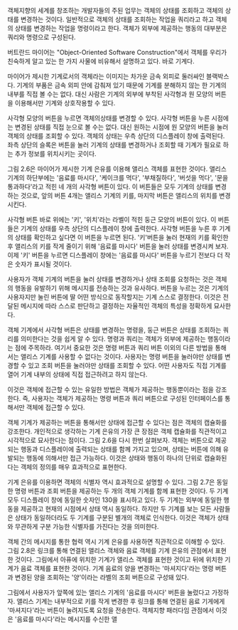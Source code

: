 객체지향의 세계를 창조하는 개발자들의 주된 업무는 객체의 상태를 조회하고 객체의 상태를 변경하는 것이다. 일반적으로 객체의 상태를 조회하는 작업을 쿼리라고 하고 객체의 상태를 변경하는 작업을 명령이라고 한다. 객체가 외부에 제공하는 행동의 대부분은 쿼리와 명령으로 구성된다.

버트란드 마이어는 "Object-Oriented Software Construction"에서 객체를 우리가 친숙하게 알고 있는 한 가지 사물에 비유해서 설명하고 있다. 바로 기계다. 

마이어가 제시한 기계로서의 객체라는 이미지는 차가운 금속 외피로 둘러싸인 블랙박스다. 기계의 부품은 금속 외피 안에 감춰져 있기 때문에 기계를 분해하지 않는 한 기계의 내부를 직접 볼 수는 없다. 대신 사람은 기계의 외부에 부착된 사각형과 원 모양의 버튼을 이용해서만 기계와 상호작용할 수 있다. 

사각형 모양의 버튼을 누르면 객체의상태를 변경할 수 있다. 사각형 버튼을 누른 시점에는 변경된 상태를 직접 눈으로 볼 수는 없다. 대신 원하는 시점에 원 모양의 버튼을 눌러 객체의 상태를 조회할 수 있다. 객체의 상태는 우측 상단의 디스플레이 창에 출력된다. 좌측 상단의 슬록은 버튼을 눌러 기계의 상태를 변경하거나 조회할 때 기계가 필요로 하는 추가 정보를 위치시키는 곳이다.

그림 2.6은 마이어가 제시한 기계 은유를 이용해 앨리스 객체를 표현한 것이다. 앨리스 기계의 하단부에는 '음료를 마시다', '케이크를 먹다', '부채질하다', '버섯을 먹다', '문을 통과하다'라고 적힌 네 개의 사각형 버튼이 있다. 이 버튼들은 모두 기계의 상태를 변경하는 것으로, 앞의 버튼 4개는 앨리스 기계의 키를, 마지막 버튼은 앨리스의 위치를 변경시킨다. 

사각형 버튼 바로 위에는 '키', '위치'라는 라벨이 적힌 둥근 모양의 버튼이 있다. 이 버튼들은 기계의 상태를 우측 상단의 디스플레이 창에 출력한다. 사각형 버튼을 누른 후 기계의 상태를 확인하고 싶다면 이 버튼을 누르면 된다. '키'버튼을 눌러 현재의 키를 확인한 후 앨리스의 키를 작게 줄이기 위해 '음료를 마시다' 버튼을 눌러 상태를 변경시켜 보자. 이제 '키' 버튼을 누르면 디스플레이 창에는 '음료를 마시다' 버튼을 누르기 전보다 더 작은 숫자가 표시될 것이다.

사용자가 객체 기계의 버튼을 눌러 상태를 변경하거나 상태 조회를 요청하는 것은 객체의 행동을 유발하기 위해 메시지를 전송하는 것과 유사하다. 버튼을 누르는 것은 기계의 사용자지만 눌린 버튼에 딸 어떤 방식으로 동작할지는 기계 스스로 결정한다. 이것은 전달된 메시지에 따라 스스로 판단하고 결정하는 자율적인 객체의 특성을 정확하게 묘사한다.

객체 기계에서 사각형 버튼은 상태를 변경하는 명령을, 둥근 버튼은 상태를 조회하는 쿼리를 의미한다는 것을 쉽게 알 수 있다. 명령과 쿼리는 객체가 외부에 제공하는 행동이라는 점에 주목하라. 여기서 중요한 것은 명령 버튼과 쿼리 버튼 이외의 다른 방법을 통해서는 앨리스 기계를 사용할 수 없다는 것이다. 사용자는 명령 버튼을 눌러야만 상태를 변경할 수 있고 조회 버튼을 눌러야만 상태를 조회할 수 있다. 어떤 사용자도 직접 기계를 열어 기계 내부의 상태에 직접 접근하려고 하지 않는다.

이것은 객체에 접근할 수 있는 유일한 방법은 객체가 제공하는 행동뿐이라는 점을 강조한다. 즉, 사용자는 객체가 제공하는 명령 버튼과 쿼리 버튼으로 구성된 인터페이스를 통해서만 객체에 접근할 수 있다.

객체 기계가 제공하는 버튼을 통해서만 상태에 접근할 수 있다는 점은 객체의 캡슐화를 강조한다. 개인적으로 생각하는 기계 은유의 가장 큰 장점은 객체 캡슐화를 직관적이고 시각적으로 묘사한다는 점이다. 그림 2.6을 다시 한번 살펴보자. 객체는 버튼으로 제공되는 행동과 디스플레이에 출력되는 상태를 함께 가지고 있으며, 상태는 버튼에 의해 유발되는 행동에 의해서만 접근 가능하다. 이것은 상태와 행동이 하나의 단위로 캡슐화된다는 객체의 정의를 매우 효과적으로 표현한다.

기계 은유를 이용하면 객체의 식별자 역시 효과적으로 설명할 수 있다. 그림 2.7은 동일한 명령 버튼과 조회 버튼을 제공하는 두 개의 객체 기계를 함께 표현한 것이다. 두 기계 모두 디스플레이 창에 동일한 숫자인 130을 표시하고 있다. 두 기계는 외부에 동일한 행동을 제공하고 현재의 시점에서 상태 역시 동일하다. 하지만 두 기계를 보는 모든 사람들은 상태가 동일하더라도 두 기계를 구분된 별개의 객체로 인식한다. 이것은 객체가 상태와 무관하게 구분 가능한 식별자를 가진다는 것을 의미한다.

객체 간의 메시지를 통한 협력 역시 기계 은유를 사용하면 직관적으로 이해할 수 있다. 그림 2.8은 링크를 통해 연결된 앨리스 객체와 음료 객체를 기계 은유의 관점에서 표현한 것이다. 그림에서 아퓨에 위치한 기계가 앨리스 객체를 표현한 것이고 뒤에 위치한 기계가 음료 객체를 표현한 것이다. 기계 음료의 양을 변경하는 '마셔지다'라는 명령 버튼과 변경된 양을 조회하는 '양'이라는 라벨의 조회 버튼으로 구성돼 있다.

그림에서 사용자가 앞쪽에 있는 앨리스 기계의 '음료를 마시다' 버튼을 눌렀다고 가정하자. 앨리스 기계는 내부적으로 키를 작게 변경한 후 링크를 통해 연결된 음료 기게에게 '마셔지다'라는 버튼이 눌려지도록 요청을 전송한다. 객체지향 패러다임 관점에서 이것은 '음료를 마시다'라는 메시지를 수신한 앨